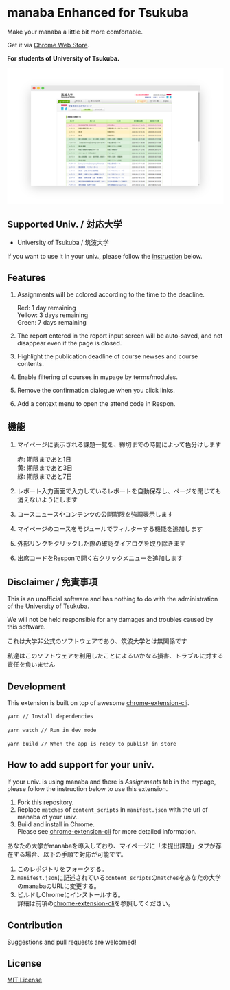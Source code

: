 # manaba Enhanced for Tsukuba

Make your manaba a little bit more comfortable.

Get it via [Chrome Web Store](https://chrome.google.com/webstore/detail/manaba-enhanced-for-tsuku/fldngcbchlbfgbccilklplmhljilhfch).

**For students of University of Tsukuba.**

![Screenshot](./bin/dist/thumbnail1.png)

## Supported Univ. / 対応大学
- University of Tsukuba / 筑波大学

If you want to use it in your univ., please follow the [instruction](https://github.com/mkobayashime/manaba-enhanced#how-to-add-support-for-your-univ) below. 

## Features

1. Assignments will be colored according to the time to the deadline.

    Red: 1 day remaining  
    Yellow: 3 days remaining  
    Green: 7 days remaining

1. The report entered in the report input screen will be auto-saved, and not disappear even if the page is closed.

1. Highlight the publication deadline of course newses and course contents.

1. Enable filtering of courses in mypage by terms/modules.

1. Remove the confirmation dialogue when you click links.

1. Add a context menu to open the attend code in Respon.

## 機能

1. マイページに表示される課題一覧を、締切までの時間によって色分けします

    赤: 期限まであと1日  
    黄: 期限まであと3日  
    緑: 期限まであと7日

1. レポート入力画面で入力しているレポートを自動保存し、ページを閉じても消えないようにします

1. コースニュースやコンテンツの公開期限を強調表示します

1. マイページのコースをモジュールでフィルターする機能を追加します

1. 外部リンクをクリックした際の確認ダイアログを取り除きます

1. 出席コードをResponで開く右クリックメニューを追加します

## Disclaimer / 免責事項

This is an unofficial software and has nothing to do with the administration of the University of Tsukuba.

We will not be held responsible for any damages and troubles caused by this software.

これは大学非公式のソフトウェアであり、筑波大学とは無関係です

私達はこのソフトウェアを利用したことによるいかなる損害、トラブルに対する責任を負いません

## Development

This extension is built on top of awesome [chrome-extension-cli](https://github.com/dutiyesh/chrome-extension-cli).

```
yarn // Install dependencies

yarn watch // Run in dev mode

yarn build // When the app is ready to publish in store
```

## How to add support for your univ.

If your univ. is using manaba and there is *Assignments* tab in the mypage, please follow the instruction below to use this extension.

1. Fork this repository.
1. Replace `matches` of `content_scripts` in `manifest.json` with the url of manaba of your univ..
1. Build and install in Chrome.  
Please see [chrome-extension-cli](https://github.com/dutiyesh/chrome-extension-cli) for more detailed information.

あなたの大学がmanabaを導入しており、マイページに「未提出課題」タブが存在する場合、以下の手順で対応が可能です。

1. このレポジトリをフォークする。
1. `manifest.json`に記述されている`content_scripts`の`matches`をあなたの大学のmanabaのURLに変更する。
1. ビルドしChromeにインストールする。  
詳細は前項の[chrome-extension-cli](https://github.com/dutiyesh/chrome-extension-cli)を参照してください。

## Contribution

Suggestions and pull requests are welcomed!

## License

[MIT License](./LICENSE)